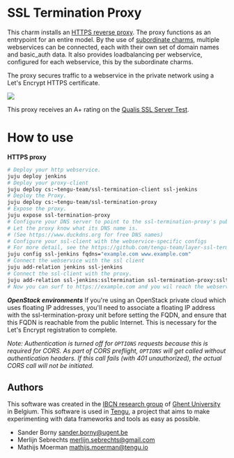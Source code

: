 # SSL Termination Proxy

This charm installs an [HTTPS reverse proxy](https://en.wikipedia.org/wiki/TLS_termination_proxy).
The proxy functions as an entrypoint for an entire model. By the use of [subordinate charms](https://github.com/tengu-team/layer-ssl-termination-client), multiple webservices can be connected, each with their own set of domain names and basic_auth data. It also provides loadbalancing per webservice, configured for each webservice, this by the subordinate charms.

The proxy secures traffic to a webservice in the private network using a Let's Encrypt HTTPS certificate.

<img src="https://raw.githubusercontent.com/tengu-team/layer-ssl-termination-proxy/master/docs/ssl-termination-proxy.png">

This proxy receives an A+ rating on the [Qualis SSL Server Test](https://www.ssllabs.com/ssltest/index.html).

# How to use

**HTTPS proxy**

```bash
# Deploy your http webservice.
juju deploy jenkins
# Deploy your proxy-client
juju deploy cs:~tengu-team/ssl-termination-client ssl-jenkins
# Deploy the Proxy.
juju deploy cs:~tengu-team/ssl-termination-proxy
# Expose the proxy.
juju expose ssl-termination-proxy
# Configure your DNS server to point to the ssl-termination-proxy's public ip.
# Let the proxy know what its DNS name is.
# (See https://www.duckdns.org for free DNS names)
# Configure your ssl-client with the webservice-specific configs
# For more detail, see the https://github.com/tengu-team/layer-ssl-termination-client
juju config ssl-jenkins fqdns="example.com www.example.com"
# Connect the webservice with the ssl client
juju add-relation jenkins ssl-jenkins
# Connect the ssl-client with the proxy.
juju add-relation ssl-jenkins:ssltermination ssl-termination-proxy:ssltermination
# Now you can surf to https://example.com and you wil reach the webservice.
```

***OpenStack environments***
If you're using an OpenStack private cloud which uses floating IP addresses, you'll need to associate a floating IP address with the ssl-termination-proxy unit before setting the FQDN, and ensure that this FQDN is reachable from the public Internet.  This is necessary for the Let's Encrypt registration to complete.

*Note: Authentication is turned off for `OPTIONS` requests because this is required for CORS. As part of CORS preflight, `OPTIONS` will get called without authentication headers. If this call fails (with 401 unauthorized), the actual CORS call will not be initiated.*

## Authors

This software was created in the [IBCN research group](https://www.ibcn.intec.ugent.be/) of [Ghent University](https://www.ugent.be/en) in Belgium. This software is used in [Tengu](https://tengu.io), a project that aims to make experimenting with data frameworks and tools as easy as possible.

 - Sander Borny <sander.borny@ugent.be>
 - Merlijn Sebrechts <merlijn.sebrechts@gmail.com>
 - Mathijs Moerman <mathijs.moerman@tengu.io>

